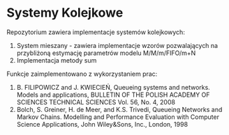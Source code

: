 # Systemy Kolejkowe
Repozytorium zawiera implementacje systemów kolejkowych:
1. System mieszany - zawiera implementacje wzorów pozwalających na przybliżoną estymację parametrów modelu M/M/m/FIFO/m+N  
2. Implementacja metody sum
  
   
Funkcje zaimplementowano z wykorzystaniem prac:  
1. B. FILIPOWICZ and J. KWIECIEŃ, Queueing systems and networks. Models and applications, BULLETIN OF THE POLISH ACADEMY OF SCIENCES TECHNICAL SCIENCES Vol. 56, No. 4, 2008  
2. Bolch, S. Greiner, H. de Meer, and K.S. Trivedi, Queueing Networks and Markov Chains. Modelling and Performance Evaluation with Computer Science Applications, John Wiley&Sons, Inc., London, 1998
